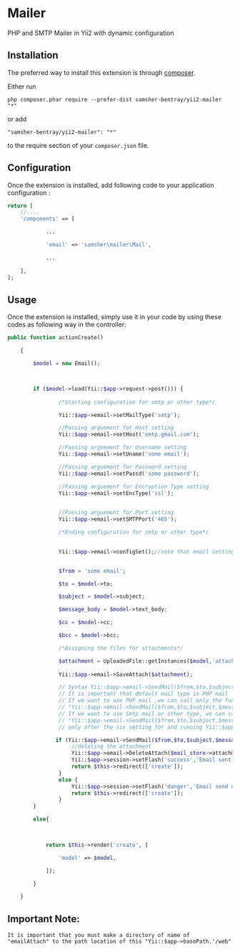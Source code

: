 Mailer
======
PHP and SMTP Mailer in Yii2 with dynamic configuration

Installation
------------

The preferred way to install this extension is through [composer](http://getcomposer.org/download/).

Either run

```
php composer.phar require --prefer-dist samsher-bentray/yii2-mailer "*"
```

or add

```
"samsher-bentray/yii2-mailer": "*"
```

to the require section of your `composer.json` file.

Configuration
-------------

Once the extension is installed, add following code to your application configuration :

```php
return [
    //....
    'components' => [

            ...

            'email' => 'samsher\mailer\Mail',
            
            ...

    ],
];
```

Usage
-----

Once the extension is installed, simply use it in your code by using these codes as following way in the controller:

```php
public function actionCreate()

    {

        $model = new Email();



        if ($model->load(Yii::$app->request->post())) {
            
                /*Starting configuration for smtp or other type*/

                Yii::$app->email->setMailType('smtp');

                //Passing arguement for Host setting
                Yii::$app->email->setHost('smtp.gmail.com');

                //Passing arguement for Username setting
                Yii::$app->email->setUname('some email');

                //Passing arguement for Password setting
                Yii::$app->email->setPassd('some password');

                //Passing arguement for Encryption Type setting
                Yii::$app->email->setEncType('ssl');

                
                //Passing arguement for Port setting
                Yii::$app->email->setSMTPPort('465');

                /*Ending configuration for smtp or other type*/

                 
                Yii::$app->email->configSet();//note that email setting is completed only when execute this function


                $from = 'some email';

                $to = $model->to;

                $subject = $model->subject;

                $message_body = $model->text_body;

                $cc = $model->cc;

                $bcc = $model->bcc;

                /*Assigning the files for attachments*/

                $attachment = UploadedFile::getInstances($model,'attachment');
				
				Yii::$app->email->SaveAttach($attachment);

                // Syntax Yii::$app->email->SendMail($from,$to,$subject,$message_body,$cc,$bcc,$attachment);
                // It is important that default mail type is PHP mail
                // If we want to use PHP mail ,we can call only the function 
                // "Yii::$app->email->SendMail($from,$to,$subject,$message_body,$cc,$bcc,$attachment);"
                // If we want to use Smtp mail or other type, we can call the function
                // "Yii::$app->email->SendMail($from,$to,$subject,$message_body,$cc,$bcc,$attachment);"
                // only after the six setting for and running Yii::$app->email->configSet();

               if (Yii::$app->email->SendMail($from,$to,$subject,$message_body,$cc,$bcc,$attachment)){
					//deleting the attachment
					Yii::$app->email->DeleteAttach($mail_store->attachments);
                    Yii::$app->session->setFlash('success','Email sent.'); //for for wrong event.
                    return $this->redirect(['create']);
                }
                else {
                    Yii::$app->session->setFlash('danger','Email send not success.'); //for for wrong event.
                    return $this->redirect(['create']);
                }
        }

        else{

    

            return $this->render('create', [

                'model' => $model,

            ]);

        }

    }
```
Important Note:
---------------
```
It is important that you must make a directory of name of "emailAttach" to the path location of this "Yii::$app->basePath.'/web"

```